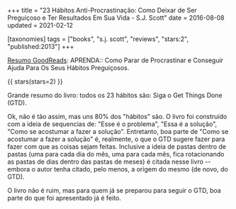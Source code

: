 +++
title = "23 Hábitos Anti-Procrastinação: Como Deixar de Ser Preguiçoso e Ter Resultados Em Sua Vida - S.J. Scott"
date = 2016-08-08
updated = 2021-02-12

[taxonomies]
tags = ["books", "s.j. scott", "reviews", "stars:2", "published:2013"]
+++

[Resumo GoodReads](https://www.goodreads.com/book/show/23846012-23-h-bitos-anti-procrastina-o):
APRENDA:: Como Parar de Procrastinar e Conseguir Ajuda Para Os Seus Hábitos
Preguiçosos.

<!-- more -->

{{ stars(stars=2) }}

Grande resumo do livro: todos os 23 hábitos são: Siga o Get Things Done (GTD).

Ok, não é tão assim, mas uns 80% dos "hábitos" são. O livro foi construído com
a ideia de sequencias de: "Esse é o problema", "Essa é a solução", "Como se
acostumar a fazer a solução". Entretanto, boa parte de "Como se acostumar a
fazer a solução" é, realmente, o que o GTD sugere fazer para fazer com que as
coisas sejam feitas. Inclusive a ideia de pastas dentro de pastas (uma para
cada dia do mês, uma para cada mês, fica rotacionando as pastas de dias dentro
das pastas de meses) é citada nesse livro -- embora o autor tenha citado, pelo
menos, a origem do mesmo (de novo, do GTD).

O livro não é ruim, mas para quem já se preparou para seguir o GTD, boa parte
do que foi apresentado já é feito.

<!-- 
vim:spelllang=pt:
-->
